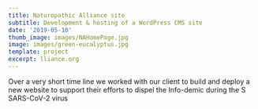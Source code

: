 ```yaml
---
title: Naturopathic Alliance site
subtitle: Development & hosting of a WordPress CMS site
date: '2019-05-10'
thumb_image: images/NAHomePage.jpg
image: images/green-eucalyptus.jpg
template: project
excerpt: lliance.org
---
```

Over a very short time line we worked with our client to build and deploy a new website to support their efforts to dispel the Info-demic during the S SARS-CoV-2 virus